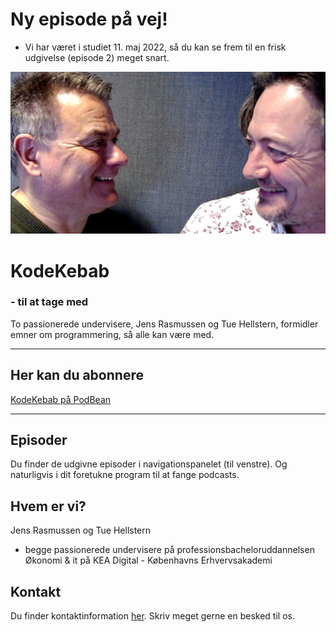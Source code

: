 # Ny episode på vej!
- Vi har været i studiet 11. maj 2022, så du kan se frem til en frisk udgivelse (episode 2) meget snart.

![](./image/JT01.png)
# KodeKebab
### - til at tage med
To passionerede undervisere, Jens Rasmussen og Tue Hellstern, formidler emner om programmering, så alle kan være med.

---

## Her kan du abonnere
[KodeKebab på PodBean](https://kodekebab.podbean.com/)

---

## Episoder
Du finder de udgivne episoder i navigationspanelet (til venstre). Og naturligvis i dit foretukne program til at fange podcasts.

## Hvem er vi?
Jens Rasmussen og Tue Hellstern
- begge passionerede undervisere på professionsbacheloruddannelsen Økonomi & it på KEA Digital - Københavns Erhvervsakademi

## Kontakt
Du finder kontaktinformation [her](./kontakt/README.md). Skriv meget gerne en besked til os.
